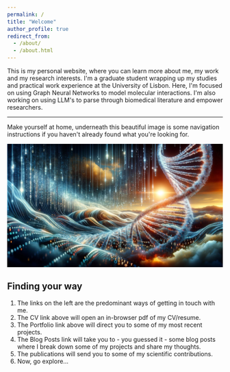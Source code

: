 ```yaml
---
permalink: /
title: "Welcome"
author_profile: true
redirect_from: 
  - /about/
  - /about.html
---
```


This is my personal website, where you can learn more about me, my work and my research interests. I'm a graduate student wrapping up my studies and practical work experience at the University of Lisbon. Here, I'm focused on using Graph Neural Networks to model molecular interactions. I'm also working on using LLM's to parse through biomedical literature and empower researchers. 

------

Make yourself at home, underneath this beautiful image is some navigation instructions if you haven't already found what you're looking for. 

![Comp Bio as thought of by GPT4](/images/dalle-bioinf-conception.jpg)

Finding your way
------
1. The links on the left are the predominant ways of getting in touch with me.
1. The CV link above will open an in-browser pdf of my CV/resume.
1. The Portfolio link above will direct you to some of my most recent projects.
1. The Blog Posts link will take you to - you guessed it - some blog posts where I break down some of my projects and share my thoughts.
1. The publications will send you to some of my scientific contributions.
1. Now, go explore...
